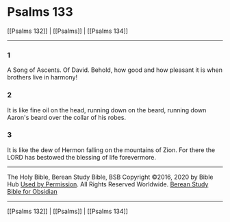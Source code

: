 # Psalms 133

[[Psalms 132]] | [[Psalms]] | [[Psalms 134]]

---

### 1
A Song of Ascents. Of David. Behold, how good and how pleasant it is when brothers live in harmony!

### 2
It is like fine oil on the head, running down on the beard, running down Aaron's beard over the collar of his robes.

### 3
It is like the dew of Hermon falling on the mountains of Zion. For there the LORD has bestowed the blessing of life forevermore.

---

The Holy Bible, Berean Study Bible, BSB
Copyright ©2016, 2020 by Bible Hub
[Used by Permission](https://berean.bible/terms.htm). All Rights Reserved Worldwide.
[Berean Study Bible for Obsidian](https://github.com/gapmiss/berean-study-bible-for-obsidian)

---

[[Psalms 132]] | [[Psalms]] | [[Psalms 134]]

